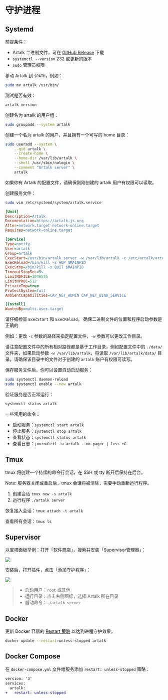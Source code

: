 # 守护进程

## Systemd

前提条件：

- Artalk 二进制文件，可在 [GitHub Release](https://github.com/ArtalkJS/Artalk/releases) 下载
- `systemctl --version` 232 或更新的版本
- `sudo` 管理员权限

移动 Artalk 到 `$PATH`，例如：

```bash
sudo mv artalk /usr/bin/
```

测试是否有效：

```bash
artalk version
```

创建名为 artalk 的用户组：

```bash
sudo groupadd --system artalk
```

创建一个名为 artalk 的用户，并且拥有一个可写的 home 目录：

```bash
sudo useradd --system \
    --gid artalk \
    --create-home \
    --home-dir /var/lib/artalk \
    --shell /usr/sbin/nologin \
    --comment "Artalk server" \
    artalk
```

如果你有 Artalk 的配置文件，请确保刚刚创建的 artalk 用户有权限可以读取。

创建服务文件：

```bash
sudo vim /etc/systemd/system/artalk.service
```

```ini
[Unit]
Description=Artalk
Documentation=https://artalk.js.org
After=network.target network-online.target
Requires=network-online.target

[Service]
Type=notify
User=artalk
Group=artalk
ExecStart=/usr/bin/artalk server -w /var/lib/artalk -c /etc/artalk/artalk.yml
ExecReload=/bin/kill -s HUP $MAINPID
ExecStop=/bin/kill -s QUIT $MAINPID
TimeoutStopSec=5s
LimitNOFILE=1048576
LimitNPROC=512
PrivateTmp=true
ProtectSystem=full
AmbientCapabilities=CAP_NET_ADMIN CAP_NET_BIND_SERVICE

[Install]
WantedBy=multi-user.target
```

请仔细检查 `ExecStart` 和 `ExecReload`。 确保二进制文件的位置和程序启动参数是正确的

例如：更改 `-c` 参数的路径来指定配置文件，`-w` 参数可以更改工作目录。

请注意配置文件中的所有相对路径都是基于工作目录，例如配置文件中的 `./data/` 文件夹，如果启动参数 `-w /var/lib/artalk`，将读取 `/var/lib/artalk/data/` 目录。请确保该目录中的文件对于创建的 `artalk` 账户有权限可读写。

保存服务文件后，你可以设置自动启动服务：

```bash 
sudo systemctl daemon-reload
sudo systemctl enable --now artalk
```

验证服务是否正常运行：

```bash
systemctl status artalk
```

一些常用的命令：

- 启动服务：`systemctl start artalk`
- 停止服务：`systemctl stop artalk`
- 查看状态：`systemctl status artalk`
- 查看日志：`journalctl -u artalk --no-pager | less +G`

## Tmux

tmux 将创建一个持续的命令行会话，在 SSH 或 tty 断开后保持在后台。

Note: 服务器关闭或重启后，tmux 会话将被清除，需要手动重新运行程序。

1. 创建会话 `tmux new -s artalk`
2. 运行程序 `./artalk server`

恢复接入会话：`tmux attach -t artalk`

查看所有会话：`tmux ls`

## Supervisor

以宝塔面板举例：打开「软件商店」，搜索并安装「Supervisor管理器」：

![](/images/baota-supervisor/0.png)

安装后，打开插件，点击「添加守护程序」：

![](/images/baota-supervisor/1.png)

> - 启动用户：`root` 或其他
> - 运行目录：点击右侧图标，选择 Artalk 所在目录
> - 启动命令：`./artalk server`

## Docker

更新 Docker 容器的 [Restart 策略](https://docs.docker.com/config/containers/start-containers-automatically/#use-a-restart-policy) 以达到进程守护效果。

```bash
docker update --restart=unless-stopped artalk
```

## Docker Compose

在 `docker-compose.yml` 文件给服务添加 `restart: unless-stopped` 策略：

```diff
version: '3'
services:
  artalk:
+   restart: unless-stopped
```
